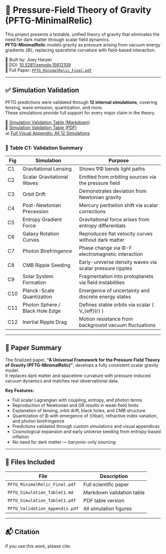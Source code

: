 # 🌌 Pressure-Field Theory of Gravity (PFTG-MinimalRelic)

This project presents a testable, unified theory of gravity that eliminates the need for dark matter through scalar field dynamics.  
**PFTG-MinimalRelic** models gravity as pressure arising from vacuum energy gradients (Φ), replacing spacetime curvature with field-based interaction.

🧠 Built by: Joey Harper  
🧪 DOI: [10.5281/zenodo.15612109](https://doi.org/10.5281/zenodo.15612109)  
📄 Full Paper: [`PFTG_MinimalRelic_Final.pdf`](./PFTG_MinimalRelic_Final.pdf)

---

## ✅ Simulation Validation

PFTG predictions were validated through **12 internal simulations**, covering lensing, wave emission, quantization, and more.  
These simulations provide full support for every major claim in the theory.

📄 [Simulation Validation Table (Markdown)](./PFTG_Simulation_TableC1.md)  
📄 [Simulation Validation Table (PDF)](./PFTG_Simulation_TableC1.pdf)  
📊 [Full Visual Appendix: All 12 Simulations](./PFTG_Validation_Appendix.pdf)

### 🔬 Table C1: Validation Summary

| Fig | Simulation                      | Purpose                                                   |
|-----|----------------------------------|------------------------------------------------------------|
| C1  | Gravitational Lensing           | Shows ∇Φ bends light paths                                |
| C2  | Scalar Gravitational Waves      | Emitted from orbiting sources via the pressure field      |
| C3  | Orbit Drift                     | Demonstrates deviation from Newtonian gravity             |
| C4  | Post-Newtonian Precession       | Mercury perihelion shift via scalar corrections           |
| C5  | Entropy Gradient Force          | Gravitational force arises from entropy differentials     |
| C6  | Galaxy Rotation Curves          | Reproduces flat velocity curves without dark matter       |
| C7  | Photon Birefringence            | Phase change via Φ-F electromagnetic interaction          |
| C8  | CMB Ripple Seeding              | Early-universe density waves via scalar pressure ripples  |
| C9  | Solar System Formation          | Fragmentation into protoplanets via field instabilities   |
| C10 | Planck-Scale Quantization       | Emergence of uncertainty and discrete energy states       |
| C11 | Photon Sphere / Black Hole Edge | Defines stable orbits via scalar \( V_{eff}(r) \)         |
| C12 | Inertial Ripple Drag            | Motion resistance from background vacuum fluctuations     |

---

## 📘 Paper Summary

The finalized paper, **“A Universal Framework for the Pressure Field Theory of Gravity (PFTG-MinimalRelic)”**, develops a fully consistent scalar gravity model.  
It replaces dark matter and spacetime curvature with pressure-induced vacuum dynamics and matches real observational data.

**Key Features:**
- Full scalar Lagrangian with coupling, entropy, and photon terms
- Reproduction of Newtonian and GR results in weak-field limits
- Explanation of lensing, orbit drift, black holes, and CMB structure
- Quantization of Φ with emergence of \(\hbar\), refractive index variation, and photon birefringence
- Predictions validated through custom simulations and visual appendices
- Cosmological expansion and early universe seeding from entropy-based inflation
- No need for dark matter — baryonic-only sourcing

---

## 📎 Files Included

| File | Description |
|------|-------------|
| `PFTG_MinimalRelic_Final.pdf` | Full scientific paper |
| `PFTG_Simulation_TableC1.md` | Markdown validation table |
| `PFTG_Simulation_TableC1.pdf` | PDF table version |
| `PFTG_Validation_Appendix.pdf` | All simulation figures |

---

## 📬 Citation

If you use this work, please cite:
